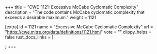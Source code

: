 +++
title = "CWE-1121: Excessive McCabe Cyclomatic Complexity"
description	= "The code contains McCabe cyclomatic complexity that exceeds a desirable maximum."
weight = 1121

[extra]
id = 1121
name = "Excessive McCabe Cyclomatic Complexity"
url = "https://cwe.mitre.org/data/definitions/1121.html"
vote = ""
clippy_helps = false
rust_docs_links = [
	
]
+++

